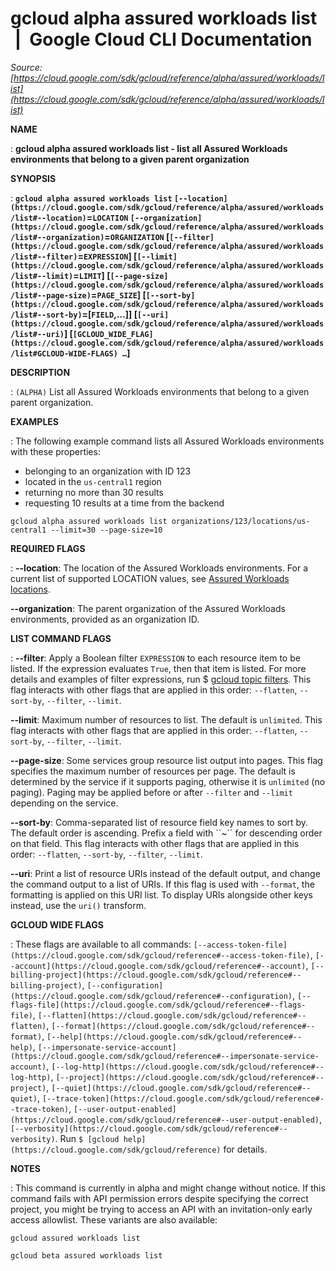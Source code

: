 # gcloud alpha assured workloads list  |  Google Cloud CLI Documentation

*Source: [https://cloud.google.com/sdk/gcloud/reference/alpha/assured/workloads/list](https://cloud.google.com/sdk/gcloud/reference/alpha/assured/workloads/list)*

**NAME**

: **gcloud alpha assured workloads list - list all Assured Workloads environments that belong to a given parent organization**

**SYNOPSIS**

: **`gcloud alpha assured workloads list` `[--location](https://cloud.google.com/sdk/gcloud/reference/alpha/assured/workloads/list#--location)`=`LOCATION` `[--organization](https://cloud.google.com/sdk/gcloud/reference/alpha/assured/workloads/list#--organization)`=`ORGANIZATION` [`[--filter](https://cloud.google.com/sdk/gcloud/reference/alpha/assured/workloads/list#--filter)`=`EXPRESSION`] [`[--limit](https://cloud.google.com/sdk/gcloud/reference/alpha/assured/workloads/list#--limit)`=`LIMIT`] [`[--page-size](https://cloud.google.com/sdk/gcloud/reference/alpha/assured/workloads/list#--page-size)`=`PAGE_SIZE`] [`[--sort-by](https://cloud.google.com/sdk/gcloud/reference/alpha/assured/workloads/list#--sort-by)`=[`FIELD`,…]] [`[--uri](https://cloud.google.com/sdk/gcloud/reference/alpha/assured/workloads/list#--uri)`] [`[GCLOUD_WIDE_FLAG](https://cloud.google.com/sdk/gcloud/reference/alpha/assured/workloads/list#GCLOUD-WIDE-FLAGS) …`]**

**DESCRIPTION**

: `(ALPHA)` List all Assured Workloads environments that belong to a
given parent organization.

**EXAMPLES**

: The following example command lists all Assured Workloads environments with
these properties:

- belonging to an organization with ID 123
- located in the `us-central1` region
- returning no more than 30 results
- requesting 10 results at a time from the backend

```
gcloud alpha assured workloads list organizations/123/locations/us-central1 --limit=30 --page-size=10
```

**REQUIRED FLAGS**

: **--location**:
The location of the Assured Workloads environments. For a current list of
supported LOCATION values, see [Assured
Workloads locations](https://cloud.google.com/assured-workloads/docs/locations).

**--organization**:
The parent organization of the Assured Workloads environments, provided as an
organization ID.

**LIST COMMAND FLAGS**

: **--filter**:
Apply a Boolean filter `EXPRESSION` to each resource item
to be listed. If the expression evaluates `True`, then that item is
listed. For more details and examples of filter expressions, run $ [gcloud topic filters](https://cloud.google.com/sdk/gcloud/reference/topic/filters). This flag
interacts with other flags that are applied in this order:
`--flatten`, `--sort-by`, `--filter`,
`--limit`.

**--limit**:
Maximum number of resources to list. The default is `unlimited`. This
flag interacts with other flags that are applied in this order:
`--flatten`, `--sort-by`, `--filter`,
`--limit`.

**--page-size**:
Some services group resource list output into pages. This flag specifies the
maximum number of resources per page. The default is determined by the service
if it supports paging, otherwise it is `unlimited` (no paging).
Paging may be applied before or after `--filter` and
`--limit` depending on the service.

**--sort-by**:
Comma-separated list of resource field key names to sort by. The default order
is ascending. Prefix a field with ``~´´ for descending order on that
field. This flag interacts with other flags that are applied in this order:
`--flatten`, `--sort-by`, `--filter`,
`--limit`.

**--uri**:
Print a list of resource URIs instead of the default output, and change the
command output to a list of URIs. If this flag is used with
`--format`, the formatting is applied on this URI list. To display
URIs alongside other keys instead, use the `uri()` transform.

**GCLOUD WIDE FLAGS**

: These flags are available to all commands: `[--access-token-file](https://cloud.google.com/sdk/gcloud/reference#--access-token-file)`,
`[--account](https://cloud.google.com/sdk/gcloud/reference#--account)`, `[--billing-project](https://cloud.google.com/sdk/gcloud/reference#--billing-project)`,
`[--configuration](https://cloud.google.com/sdk/gcloud/reference#--configuration)`,
`[--flags-file](https://cloud.google.com/sdk/gcloud/reference#--flags-file)`,
`[--flatten](https://cloud.google.com/sdk/gcloud/reference#--flatten)`, `[--format](https://cloud.google.com/sdk/gcloud/reference#--format)`, `[--help](https://cloud.google.com/sdk/gcloud/reference#--help)`, `[--impersonate-service-account](https://cloud.google.com/sdk/gcloud/reference#--impersonate-service-account)`,
`[--log-http](https://cloud.google.com/sdk/gcloud/reference#--log-http)`,
`[--project](https://cloud.google.com/sdk/gcloud/reference#--project)`, `[--quiet](https://cloud.google.com/sdk/gcloud/reference#--quiet)`, `[--trace-token](https://cloud.google.com/sdk/gcloud/reference#--trace-token)`, `[--user-output-enabled](https://cloud.google.com/sdk/gcloud/reference#--user-output-enabled)`,
`[--verbosity](https://cloud.google.com/sdk/gcloud/reference#--verbosity)`.
Run `$ [gcloud help](https://cloud.google.com/sdk/gcloud/reference)` for details.

**NOTES**

: This command is currently in alpha and might change without notice. If this
command fails with API permission errors despite specifying the correct project,
you might be trying to access an API with an invitation-only early access
allowlist. These variants are also available:

```
gcloud assured workloads list
```

```
gcloud beta assured workloads list
```